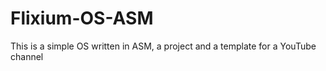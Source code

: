 # Flixium-OS-ASM
This is a simple OS written in ASM, a project and a template for a YouTube channel
